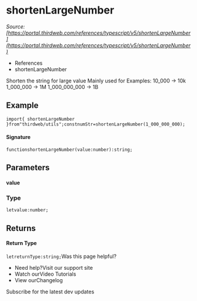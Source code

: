 # shortenLargeNumber

*Source: [https://portal.thirdweb.com/references/typescript/v5/shortenLargeNumber](https://portal.thirdweb.com/references/typescript/v5/shortenLargeNumber)*

* References
* shortenLargeNumber

Shorten the string for large value
Mainly used for
Examples:
10_000 -> 10k
1_000_000 -> 1M
1_000_000_000 -> 1B

## Example

`import{ shortenLargeNumber }from"thirdweb/utils";constnumStr=shortenLargeNumber(1_000_000_000);`
#### Signature

`functionshortenLargeNumber(value:number):string;`
## Parameters

#### value

### Type

`letvalue:number;`
## Returns

#### Return Type

`letreturnType:string;`Was this page helpful?

* Need help?Visit our support site
* Watch ourVideo Tutorials
* View ourChangelog

Subscribe for the latest dev updates

